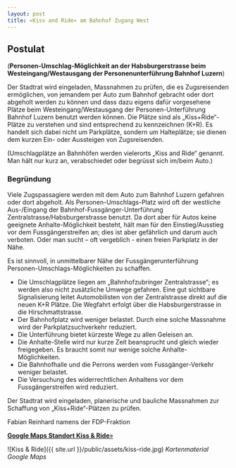 ```yaml
---
layout: post
title: «Kiss and Ride» am Bahnhof Zugang West
---
```


## Postulat

(**Personen-Umschlag-Möglichkeit an der Habsburgerstrasse beim Westeingang/Westausgang der Personenunterführung Bahnhof Luzern**)

Der Stadtrat wird eingeladen, Massnahmen zu prüfen, die es Zugsreisenden ermöglichen, von jemandem per Auto zum Bahnhof gebracht oder dort abgeholt werden zu können und dass dazu eigens dafür vorgesehene Plätze beim Westeingang/Westausgang der Personen-Unterführung Bahnhof Luzern benutzt werden können. Die Plätze sind als „Kiss+Ride“-Plätze zu verstehen und sind entsprechend zu kennzeichnen (K+R). Es handelt sich dabei nicht um Parkplätze, sondern um Halteplätze; sie dienen dem kurzen Ein- oder Aussteigen von Zugsreisenden.

(Umschlagplätze an Bahnhöfen werden vielerorts „Kiss and Ride“ genannt. Man hält nur kurz an, verabschiedet oder begrüsst sich im/beim Auto.)

### Begründung
Viele Zugspassagiere werden mit dem Auto zum Bahnhof Luzern gefahren oder dort abgeholt. Als Personen-Umschlags-Platz wird oft der westliche Aus-/Eingang der Bahnhof-Fussgänger-Unterführung Zentralstrasse/Habsburgerstrasse benutzt. Da dort aber für Autos keine geeignete Anhalte-Möglichkeit besteht, hält man für den Einstieg/Ausstieg vor dem Fussgängerstreifen an; dies ist aber gefährlich und darum auch verboten. Oder man sucht – oft vergeblich - einen freien Parkplatz in der Nähe.

Es ist sinnvoll, in unmittelbarer Nähe der Fussgängerunterführung Personen-Umschlags-Möglichkeiten zu schaffen.

- Die Umschlagplätze liegen am „Bahnhofzubringer Zentralstrasse“; es werden also nicht zusätzliche Umwege gefahren. Eine gut sichtbare Signalisierung leitet Automobilisten von der Zentralstrasse direkt auf die neuen K+R Plätze. Die Wegfahrt erfolgt über die Habsburgerstrasse in die Hirschmattstrasse.
- Der Bahnhofplatz wird weniger belastet.
Durch eine solche Massnahme wird der Parkplatzsuchverkehr reduziert.
- Die Unterführung bietet kürzeste Wege zu allen Geleisen an.
- Die Anhalte-Stelle wird nur kurze Zeit beansprucht und gleich wieder freigegeben. Es braucht somit nur wenige solche Anhalte-Möglichkeiten.
- Die Bahnhofhalle und die Perrons werden vom Fussgänger-Verkehr weniger belastet.
- Die Versuchung des widerrechtlichen Anhaltens vor dem Fussgängerstreifen wird reduziert.

Der Stadtrat wird eingeladen, planerische und bauliche Massnahmen zur Schaffung von „Kiss+Ride“-Plätzen zu prüfen.

Fabian Reinhard
namens der FDP-Fraktion

[**Google Maps Standort Kiss & Ride**»](https://www.google.ch/maps/place/Habsburgerstrasse,+6003+Luzern/@47.0476912,8.3088112,141m/data=!3m1!1e3!4m2!3m1!1s0x478ffba3d0677213:0xbee495948602ddbc)

![Kiss & Ride]({{ site.url }}/public/assets/kiss-ride.jpg)
*Kartenmaterial Google Maps*
